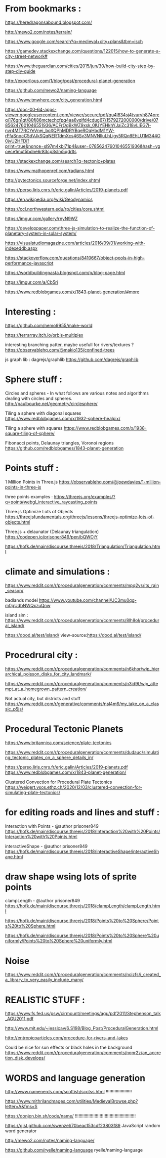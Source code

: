 
# From bookmarks :

https://heredragonsabound.blogspot.com/

http://mewo2.com/notes/terrain/

https://www.google.com/search?q=medieval+city+plans&tbm=isch

https://gamedev.stackexchange.com/questions/122015/how-to-generate-a-city-street-network#

https://www.theguardian.com/cities/2015/jun/30/how-build-city-step-by-step-diy-guide

http://experilous.com/1/blog/post/procedural-planet-generation

https://github.com/mewo2/naming-language

https://www.tmwhere.com/city_generation.html

https://doc-00-64-apps-viewer.googleusercontent.com/viewer/secure/pdf/qu4l834sj4tvurvh874oreqi176gn1qt/80fj86mctechcfpq4aa6vqlfd4cdug67/1579272000000/drive/07856247601046551936/ACFrOgBkWZ9xsk_0IUYEHkhYJaiZc318vLIEG7l-nvr4MT7RCYeVnej_boXQPhMDRYBqeROqHbdM1YW-rFfaSnocC5dVJkSQqNERTdmXcs46Sv3MNVNlluLhLigy5RQq8EhLU1M344O0jvU2HFDi?print=true&nonce=sl97m4kbl71p4&user=07856247601046551936&hash=vgoece1mut5bdne6r83cp3slm5qdrlts

https://stackexchange.com/search?q=tectonic+plates

https://www.mathopenref.com/radians.html

http://pytectonics.sourceforge.net/index.shtml

https://perso.liris.cnrs.fr/eric.galin/Articles/2019-planets.pdf

https://en.wikipedia.org/wiki/Geodynamics

https://ccl.northwestern.edu/rp/cities/core.shtml

https://imgur.com/gallery/rnyN9WZ

https://developpaper.com/three-js-simulation-to-realize-the-function-of-planetary-system-in-solar-system/

https://visualstudiomagazine.com/articles/2016/09/01/working-with-indexeddb.aspx

https://stackoverflow.com/questions/8410667/object-pools-in-high-performance-javascript

https://worldbuildingpasta.blogspot.com/p/blog-page.html

https://imgur.com/a/Cb5ri

https://www.redblobgames.com/x/1843-planet-generation/#more



# Interesting :

https://github.com/nemo9955/make-world

https://terrarray.itch.io/orbis-multiplex

interesting branching patter, maybe usefull for rivers/textures ?
https://observablehq.com/@makio135/confined-trees


js graph lib : dagrejs/graphlib
https://github.com/dagrejs/graphlib



# Sphere stuff :
Circles and spheres - In what follows are various notes and algorithms dealing with circles and spheres.
http://paulbourke.net/geometry/circlesphere/

Tiling a sphere with diagonal squares
https://www.redblobgames.com/x/1932-sphere-healpix/

Tiling a sphere with squares
https://www.redblobgames.com/x/1938-square-tiling-of-sphere/


Fibonacci points, Delaunay triangles, Voronoi regions
https://github.com/redblobgames/1843-planet-generation


# Points stuff :
1 Million Points in Three.js
https://observablehq.com/@joewdavies/1-million-points-in-three-js

three points examples :
https://threejs.org/examples/?q=point#webgl_interactive_raycasting_points

Three.js Optimize Lots of Objects
https://threejsfundamentals.org/threejs/lessons/threejs-optimize-lots-of-objects.html


Three.js + delaunator (Delaunay triangulation)
https://codepen.io/prisoner849/pen/bQWOjY

https://hofk.de/main/discourse.threejs/2018/Triangulation/Triangulation.html


# climate and simulations :
https://www.reddit.com/r/proceduralgeneration/comments/mpq2vs/its_rain_season/


badlands model
https://www.youtube.com/channel/UC3mu0qg-m0gUdbNWQxzuQnw


island sim :
https://www.reddit.com/r/proceduralgeneration/comments/8lh8ol/procedural_island/

https://dood.al/test/island/
view-source:https://dood.al/test/island/


# Procedrural city :
https://www.reddit.com/r/proceduralgeneration/comments/n6khor/wip_hierarchical_poisson_disks_for_city_landmark/

https://www.reddit.com/r/proceduralgeneration/comments/n3id9t/wip_attempt_at_a_homegrown_pattern_creation/

Not actual city, but districts and stuff
https://www.reddit.com/r/generative/comments/nsl4m6/my_take_on_a_classic_p5js/


# Procedural Tectonic Planets
https://www.britannica.com/science/plate-tectonics

https://www.reddit.com/r/proceduralgeneration/comments/dudauc/simulating_tectonic_plates_on_a_sphere_details_in/


https://perso.liris.cnrs.fr/eric.galin/Articles/2019-planets.pdf
https://www.redblobgames.com/x/1843-planet-generation/


Clustered Convection for Procedural Plate Tectonics
https://weigert.vsos.ethz.ch/2020/12/03/clustered-convection-for-simulating-plate-tectonics/



# for editing roads and lines and stuff :
Interaction with Points - @author prisoner849
https://hofk.de/main/discourse.threejs/2018/Interaction%20with%20Points/Interaction%20with%20Points.html

interactiveShape - @author prisoner849
https://hofk.de/main/discourse.threejs/2018/interactiveShape/interactiveShape.html


# draw shape wsing lots of sprite points
clampLength - @author prisoner849
https://hofk.de/main/discourse.threejs/2018/clampLength/clampLength.html


https://hofk.de/main/discourse.threejs/2018/Points%20to%20Sphere/Points%20to%20Sphere.html

https://hofk.de/main/discourse.threejs/2018/Points%20to%20Sphere%20uniformly/Points%20to%20Sphere%20uniformly.html


# Noise

https://www.reddit.com/r/proceduralgeneration/comments/ncizfs/i_created_a_library_to_very_easily_include_many/

# REALISTIC STUFF  :

https://www.fs.fed.us/psw/cirmount/meetings/agu/pdf2011/Stephenson_talk_AGU2011.pdf

http://www.mit.edu/~jessicav/6.S198/Blog_Post/ProceduralGeneration.html

http://entropicparticles.com/procedure-for-rivers-and-lakes

Could be nice for sun effects or black holes in the background
https://www.reddit.com/r/proceduralgeneration/comments/nqnr2z/an_accretion_disk_develops/


# WORDS and language generation

http://www.namenerds.com/scottish/scotss.html !!!!!!!!!!!!!!!!!!!!!

https://www.mithrilandmages.com/utilities/MedievalBrowse.php?letter=A&fms=S

https://donjon.bin.sh/code/name/ !!!!!!!!!!!!!!!!!!!!!!!!!!!!!!!!!!!!!!!!!!!!!!!!!

https://gist.github.com/swenzel/70beac153cdf23803f89 JavaScript random word generator

http://mewo2.com/notes/naming-language/

https://github.com/ryelle/naming-language ryelle/naming-language


